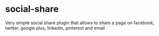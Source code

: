 # social-share
Very simple social share plugin that allows to share a page on facebook, twitter, google plus, linkedin, pinterest and email
